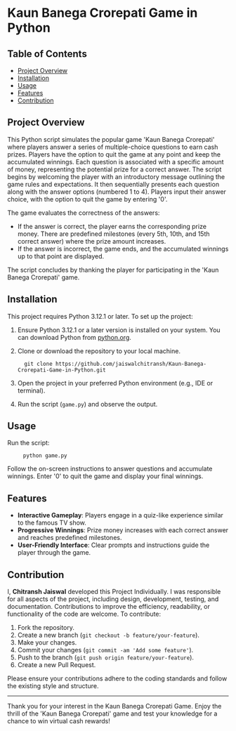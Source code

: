 # Kaun Banega Crorepati Game in Python

## Table of Contents
- [Project Overview](#project-overview)
- [Installation](#installation)
- [Usage](#usage)
- [Features](#features)
- [Contribution](#contribution)


## Project Overview
This Python script simulates the popular game 'Kaun Banega Crorepati' where players answer a series of multiple-choice questions to earn cash prizes. Players have the option to quit the game at any point and keep the accumulated winnings. Each question is associated with a specific amount of money, representing the potential prize for a correct answer. The script begins by welcoming the player with an introductory message outlining the game rules and expectations. It then sequentially presents each question along with the answer options (numbered 1 to 4). Players input their answer choice, with the option to quit the game by entering '0'.

The game evaluates the correctness of the answers:
- If the answer is correct, the player earns the corresponding prize money. There are predefined milestones (every 5th, 10th, and 15th correct answer) where the prize amount increases.
- If the answer is incorrect, the game ends, and the accumulated winnings up to that point are displayed.

The script concludes by thanking the player for participating in the 'Kaun Banega Crorepati' game.


## Installation
This project requires Python 3.12.1 or later.
To set up the project:
1. Ensure Python 3.12.1 or a later version is installed on your system. You can download Python from [python.org](https://www.python.org/downloads/).
2. Clone or download the repository to your local machine.

         git clone https://github.com/jaiswalchitransh/Kaun-Banega-Crorepati-Game-in-Python.git

4. Open the project in your preferred Python environment (e.g., IDE or terminal).
5. Run the script (`game.py`) and observe the output.


## Usage
Run the script:

         python game.py

Follow the on-screen instructions to answer questions and accumulate winnings.
Enter '0' to quit the game and display your final winnings.  


## Features
- **Interactive Gameplay**: Players engage in a quiz-like experience similar to the famous TV show.
- **Progressive Winnings**: Prize money increases with each correct answer and reaches predefined milestones.
- **User-Friendly Interface**: Clear prompts and instructions guide the player through the game.


## Contribution
I, **Chitransh Jaiswal** developed this Project Individually. I was responsible for all aspects of the project, including design, development, testing, and documentation.
Contributions to improve the efficiency, readability, or functionality of the code are welcome. To contribute:
1. Fork the repository.
2. Create a new branch (`git checkout -b feature/your-feature`).
3. Make your changes.
4. Commit your changes (`git commit -am 'Add some feature'`).
5. Push to the branch (`git push origin feature/your-feature`).
6. Create a new Pull Request.

Please ensure your contributions adhere to the coding standards and follow the existing style and structure.

---

Thank you for your interest in the Kaun Banega Crorepati Game. Enjoy the thrill of the 'Kaun Banega Crorepati' game and test your knowledge for a chance to win virtual cash rewards!
